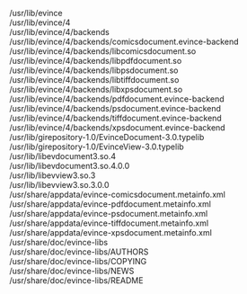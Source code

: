 /usr/lib/evince  
/usr/lib/evince/4  
/usr/lib/evince/4/backends  
/usr/lib/evince/4/backends/comicsdocument.evince-backend  
/usr/lib/evince/4/backends/libcomicsdocument.so  
/usr/lib/evince/4/backends/libpdfdocument.so  
/usr/lib/evince/4/backends/libpsdocument.so  
/usr/lib/evince/4/backends/libtiffdocument.so  
/usr/lib/evince/4/backends/libxpsdocument.so  
/usr/lib/evince/4/backends/pdfdocument.evince-backend  
/usr/lib/evince/4/backends/psdocument.evince-backend  
/usr/lib/evince/4/backends/tiffdocument.evince-backend  
/usr/lib/evince/4/backends/xpsdocument.evince-backend  
/usr/lib/girepository-1.0/EvinceDocument-3.0.typelib  
/usr/lib/girepository-1.0/EvinceView-3.0.typelib  
/usr/lib/libevdocument3.so.4  
/usr/lib/libevdocument3.so.4.0.0  
/usr/lib/libevview3.so.3  
/usr/lib/libevview3.so.3.0.0  
/usr/share/appdata/evince-comicsdocument.metainfo.xml  
/usr/share/appdata/evince-pdfdocument.metainfo.xml  
/usr/share/appdata/evince-psdocument.metainfo.xml  
/usr/share/appdata/evince-tiffdocument.metainfo.xml  
/usr/share/appdata/evince-xpsdocument.metainfo.xml  
/usr/share/doc/evince-libs  
/usr/share/doc/evince-libs/AUTHORS  
/usr/share/doc/evince-libs/COPYING  
/usr/share/doc/evince-libs/NEWS  
/usr/share/doc/evince-libs/README  
